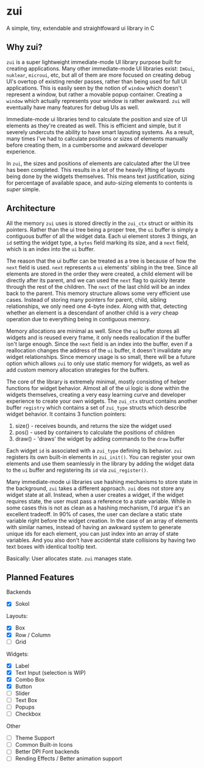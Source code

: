 # zui
A simple, tiny, extendable and straightfoward ui library in C

## Why zui?

`zui` is a super lightweight immediate-mode UI library purpose built for creating applications. Many other immediate-mode UI libraries exist: `ImGui`, `nuklear`, `microui`, etc, but all of them are more focused on creating debug UI's overtop of existing render passes, rather than being used for full UI applications. This is easily seen by the notion of `window` which doesn't represent a window, but rather a movable popup container. Creating a `window` which actually represents your window is rather awkward. `zui` will eventually have many features for debug UIs as well.

Immediate-mode ui libraries tend to calculate the position and size of UI elements as they're created as well. This is efficient and simple, but it severely undercuts the ability to have smart layouting systems. As a result, many times I've had to calculate positions or sizes of elements manually before creating them, in a cumbersome and awkward developer experience.

In `zui`, the sizes and positions of elements are calculated after the UI tree has been completed. This results in a lot of the heavily lifting of layouts being done by the widgets themselves. This means text justification, sizing for percentage of available space, and auto-sizing elements to contents is *super* simple.

## Architecture

All the memory `zui` uses is stored directly in the `zui_ctx` struct or within its pointers. Rather than the ui tree being a proper tree, the `ui` buffer is simply a contiguous buffer of all the widget data. Each ui element stores 3 things, an `id` setting the widget type, a `bytes` field marking its size, and a `next` field, which is an index into the `ui` buffer.

The reason that the ui buffer can be treated as a tree is because of how the `next` field is used. `next` represents a `ui` elements' sibling in the tree. Since all elements are stored in the order they were created, a child element will be directly after its parent, and we can used the `next` flag to quickly iterate through the rest of the children. The `next` of the last child will be an index back to the parent. This memory structure allows some very efficient use cases. Instead of storing many pointers for parent, child, sibling relationships, we only need one 4-byte index. Along with that, detecting whether an element is a descendant of another child is a *very* cheap operation due to everything being in contiguous memory.

Memory allocations are minimal as well. Since the `ui` buffer stores all widgets and is reused every frame, it only needs reallocation if the buffer isn't large enough. Since the `next` field is an index into the buffer, even if a reallocation changes the address of the `ui` buffer, it doesn't invalidate any widget relationships. Since memory usage is so small, there will be a future option which allows `zui` to only use static memory for widgets, as well as add custom memory allocation strategies for the buffers.

The core of the library is extremely minimal, mostly consisting of helper functions for widget behavior. Almost all of the ui logic is done within the widgets themselves, creating a very easy learning curve and developer experience to create your own widgets. The `zui_ctx` struct contains another buffer `registry` which contains a set of `zui_type` structs which describe widget behavior. It contains 3 function pointers:

1. size() - receives bounds, and returns the size the widget used
2. pos() - used by containers to calculate the positions of children
3. draw() - 'draws' the widget by adding commands to the `draw` buffer

Each widget `id` is associated with a `zui_type` defining its behavior. `zui` registers its own built-in elements in `zui_init()`. You can register your own elements and use them seamlessly in the library by adding the widget data to the `ui` buffer and registering its `id` via `zui_register()`.

Many immediate-mode ui libraries use hashing mechanisms to store state in the background, `zui` takes a different approach. `zui` does not store any widget state at all. Instead, when a user creates a widget, if the widget requires state, the user must pass a reference to a state variable. While in some cases this is not as clean as a hashing mechanism, I'd argue it's an excellent tradeoff. In 90% of cases, the user can declare a static state variable right before the widget creation. In the case of an array of elements with similar names, instead of having an awkward system to generate unique ids for each element, you can just index into an array of state variables. And you also don't have accidental state collisions by having two text boxes with identical tooltip text.

Basically: User allocates state. `zui` manages state.

## Planned Features

Backends
- [x] Sokol

Layouts:
- [x] Box
- [x] Row / Column
- [ ] Grid

Widgets:
- [x] Label
- [x] Text Input (selection is WIP)
- [x] Combo Box
- [x] Button
- [ ] Slider
- [ ] Text Box
- [ ] Popups
- [ ] Checkbox

Other
- [ ] Theme Support
- [ ] Common Built-in Icons
- [ ] Better DPI Font backends
- [ ] Rending Effects / Better animation support
